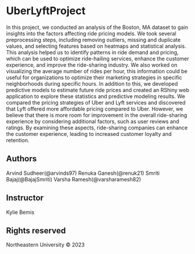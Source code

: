 # UberLyftProject
In this project, we conducted an analysis of the Boston, MA dataset to gain insights into the factors affecting ride pricing models. We took several preprocessing steps, including removing outliers, missing and duplicate values, and selecting features based on heatmaps and statistical analysis. This analysis helped us to identify patterns in ride demand and pricing, which can be used to optimize ride-hailing services, enhance the customer experience, and improve the ride-sharing industry. We also worked on visualizing the average number of rides per hour, this information could be useful for organizations to optimize their marketing strategies in specific neighborhoods during specific hours. In addition to this, we developed predictive models to estimate future ride prices and created an RShiny web application to explore these statistics and predictive modeling results. We compared the pricing strategies of Uber and Lyft services and discovered that Lyft offered more affordable pricing compared to Uber. However, we believe that there is more room for improvement in the overall ride-sharing experience by considering additional factors, such as user reviews and ratings. By examining these aspects, ride-sharing companies can enhance the customer experience, leading to increased customer loyalty and retention.

## Authors
Arvind Sudheer(@arvinds97)
Renuka Ganesh(@renuk21)
Smriti Bajaj(@BajajSmriti)
Varsha Ramesh(@varsharamesh82)

## Instructor 
Kylie Bemis

## Rights reserved
Northeastern University © 2023
